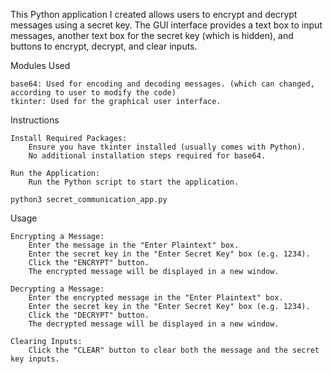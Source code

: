 This Python application I created allows users to encrypt and decrypt messages using a secret key. The GUI interface provides a text box to input messages, another text box for the secret key (which is hidden), and buttons to encrypt, decrypt, and clear inputs.

Modules Used

    base64: Used for encoding and decoding messages. (which can changed, according to user to modify the code)
    tkinter: Used for the graphical user interface.
    
Instructions

    Install Required Packages:
        Ensure you have tkinter installed (usually comes with Python).
        No additional installation steps required for base64.

    Run the Application:
        Run the Python script to start the application.

    python3 secret_communication_app.py

Usage

    Encrypting a Message:
        Enter the message in the "Enter Plaintext" box.
        Enter the secret key in the "Enter Secret Key" box (e.g. 1234).
        Click the "ENCRYPT" button.
        The encrypted message will be displayed in a new window.

    Decrypting a Message:
        Enter the encrypted message in the "Enter Plaintext" box.
        Enter the secret key in the "Enter Secret Key" box (e.g. 1234).
        Click the "DECRYPT" button.
        The decrypted message will be displayed in a new window.

    Clearing Inputs:
        Click the "CLEAR" button to clear both the message and the secret key inputs.

